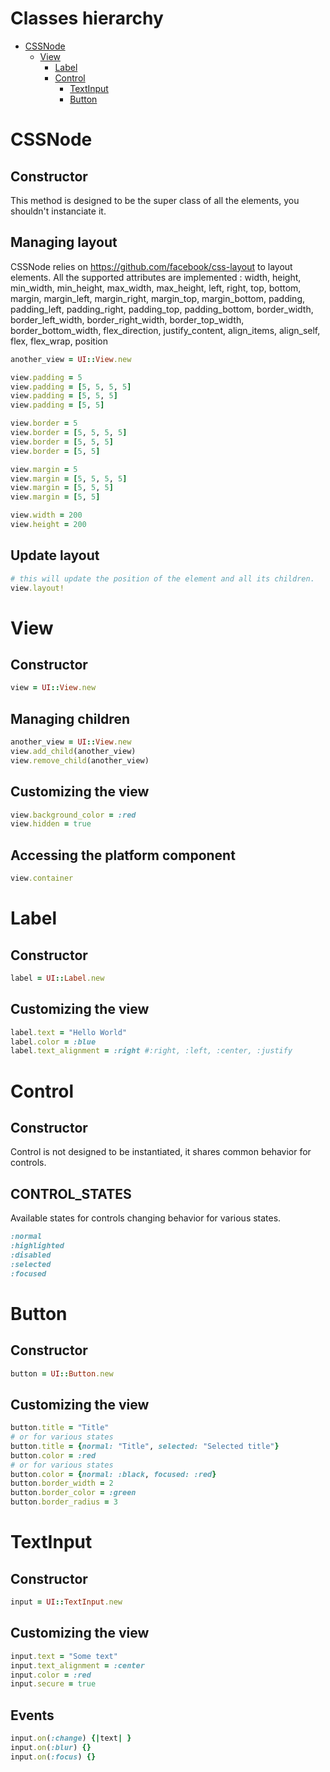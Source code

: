 # Classes hierarchy

* [CSSNode](#css_node)
  * [View](#view)
    * [Label](#label)
    * [Control](#control)
      * [TextInput](#text_input)
      * [Button](#button)

# <a name="css_node"></a>CSSNode


## Constructor

This method is designed to be the super class of all the elements, you shouldn't instanciate it.

## Managing layout

CSSNode relies on https://github.com/facebook/css-layout to layout elements.
All the supported attributes are implemented : width, height, min_width, min_height, max_width, max_height, left, right, top, bottom, margin, margin_left, margin_right, margin_top, margin_bottom, padding, padding_left, padding_right, padding_top, padding_bottom, border_width, border_left_width, border_right_width, border_top_width, border_bottom_width, flex_direction, justify_content, align_items, align_self, flex, flex_wrap, position

```ruby
another_view = UI::View.new

view.padding = 5
view.padding = [5, 5, 5, 5]
view.padding = [5, 5, 5]
view.padding = [5, 5]

view.border = 5
view.border = [5, 5, 5, 5]
view.border = [5, 5, 5]
view.border = [5, 5]

view.margin = 5
view.margin = [5, 5, 5, 5]
view.margin = [5, 5, 5]
view.margin = [5, 5]

view.width = 200
view.height = 200
```


## Update layout

```ruby
# this will update the position of the element and all its children.
view.layout!
```


# <a name="view"></a>View


## Constructor

```ruby
view = UI::View.new
```

## Managing children

```ruby
another_view = UI::View.new
view.add_child(another_view)
view.remove_child(another_view)
```

## Customizing the view

```ruby
view.background_color = :red
view.hidden = true
```

## Accessing the platform component

```ruby
view.container
```

# <a name="label"></a>Label


## Constructor

```ruby
label = UI::Label.new
```

## Customizing the view

```ruby
label.text = "Hello World"
label.color = :blue
label.text_alignment = :right #:right, :left, :center, :justify
```

# <a name="control"></a>Control


## Constructor

Control is not designed to be instantiated, it shares common behavior for controls.

## CONTROL_STATES

Available states for controls changing behavior for various states.

```ruby
:normal
:highlighted
:disabled
:selected
:focused
```

# <a name="button"></a>Button


## Constructor

```ruby
button = UI::Button.new
```

## Customizing the view

```ruby
button.title = "Title"
# or for various states
button.title = {normal: "Title", selected: "Selected title"}
button.color = :red
# or for various states
button.color = {normal: :black, focused: :red}
button.border_width = 2
button.border_color = :green
button.border_radius = 3
```

# <a name="text_input"></a>TextInput


## Constructor

```ruby
input = UI::TextInput.new
```

## Customizing the view

```ruby
input.text = "Some text"
input.text_alignment = :center
input.color = :red
input.secure = true
```

## Events

```ruby
input.on(:change) {|text| }
input.on(:blur) {}
input.on(:focus) {}
```
